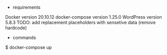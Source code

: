 - requirements

Docker version 20.10.12
docker-compose version 1.25.0
WordPress version 5.8.3
TODO: add replacement placeholders with sensetive data (remove hardcode)

- commands

$ docker-compose up


